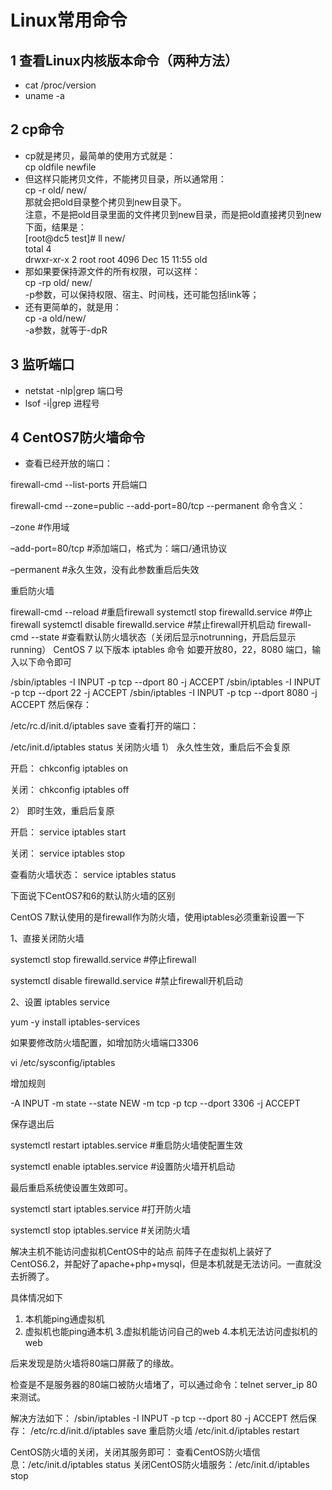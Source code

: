 # Linux常用命令

## 1 查看Linux内核版本命令（两种方法）
  * cat /proc/version
  * uname -a

## 2 cp命令
  * cp就是拷贝，最简单的使用方式就是：<br> 
		cp oldfile newfile<br> 
  * 但这样只能拷贝文件，不能拷贝目录，所以通常用：<br> 
		cp -r old/ new/<br> 
		那就会把old目录整个拷贝到new目录下。<br> 
		注意，不是把old目录里面的文件拷贝到new目录，而是把old直接拷贝到new下面，结果是：<br> 
		[root@dc5 test]# ll new/<br> 
		total 4<br> 
		drwxr-xr-x 2 root root 4096 Dec 15 11:55 old<br> 
  * 那如果要保持源文件的所有权限，可以这样：<br> 
		cp -rp old/ new/<br> 
		-p参数，可以保持权限、宿主、时间栈，还可能包括link等；<br> 
  * 还有更简单的，就是用：<br> 
		cp -a old/new/<br> 
		-a参数，就等于-dpR
## 3 监听端口
  * netstat -nlp|grep  端口号
  * lsof -i|grep 进程号

## 4 CentOS7防火墙命令
  * 查看已经开放的端口：

firewall-cmd --list-ports
开启端口

firewall-cmd --zone=public --add-port=80/tcp --permanent
命令含义：

–zone #作用域

–add-port=80/tcp #添加端口，格式为：端口/通讯协议

–permanent #永久生效，没有此参数重启后失效

重启防火墙

firewall-cmd --reload #重启firewall
systemctl stop firewalld.service #停止firewall
systemctl disable firewalld.service #禁止firewall开机启动
firewall-cmd --state #查看默认防火墙状态（关闭后显示notrunning，开启后显示running）
CentOS 7 以下版本 iptables 命令
如要开放80，22，8080 端口，输入以下命令即可

/sbin/iptables -I INPUT -p tcp --dport 80 -j ACCEPT
/sbin/iptables -I INPUT -p tcp --dport 22 -j ACCEPT
/sbin/iptables -I INPUT -p tcp --dport 8080 -j ACCEPT
然后保存：

/etc/rc.d/init.d/iptables save
查看打开的端口：

/etc/init.d/iptables status
关闭防火墙 
1） 永久性生效，重启后不会复原

开启： chkconfig iptables on

关闭： chkconfig iptables off

2） 即时生效，重启后复原

开启： service iptables start

关闭： service iptables stop

查看防火墙状态： service iptables status

 

下面说下CentOS7和6的默认防火墙的区别

CentOS 7默认使用的是firewall作为防火墙，使用iptables必须重新设置一下

1、直接关闭防火墙

systemctl stop firewalld.service #停止firewall

systemctl disable firewalld.service #禁止firewall开机启动

2、设置 iptables service

yum -y install iptables-services

如果要修改防火墙配置，如增加防火墙端口3306

vi /etc/sysconfig/iptables 

增加规则

-A INPUT -m state --state NEW -m tcp -p tcp --dport 3306 -j ACCEPT

保存退出后

systemctl restart iptables.service #重启防火墙使配置生效

systemctl enable iptables.service #设置防火墙开机启动

最后重启系统使设置生效即可。

systemctl start iptables.service #打开防火墙

systemctl stop iptables.service #关闭防火墙

 

解决主机不能访问虚拟机CentOS中的站点
前阵子在虚拟机上装好了CentOS6.2，并配好了apache+php+mysql，但是本机就是无法访问。一直就没去折腾了。 
 
具体情况如下 
1. 本机能ping通虚拟机 
2. 虚拟机也能ping通本机 
3.虚拟机能访问自己的web 
4.本机无法访问虚拟机的web 
 
后来发现是防火墙将80端口屏蔽了的缘故。 
 
检查是不是服务器的80端口被防火墙堵了，可以通过命令：telnet server_ip 80 来测试。 
 
 
 
解决方法如下： 
/sbin/iptables -I INPUT -p tcp --dport 80 -j ACCEPT 
然后保存： 
/etc/rc.d/init.d/iptables save 
重启防火墙 
/etc/init.d/iptables restart 
 
 
CentOS防火墙的关闭，关闭其服务即可： 
查看CentOS防火墙信息：/etc/init.d/iptables status 
关闭CentOS防火墙服务：/etc/init.d/iptables stop 
 
